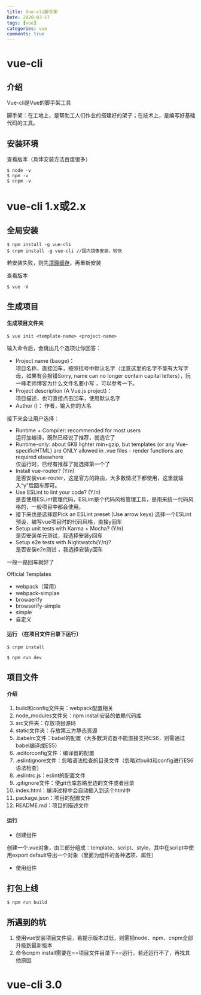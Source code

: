 ```yaml
---
title: Vue-cli脚手架
Date: 2020-03-17
tags: [vue]
categories: vue
comments: true
---
```


# vue-cli

## 介绍

Vue-cli是Vue的脚手架工具  

脚手架：在工地上，是帮助工人们作业的搭建好的架子；在技术上，是编写好基础代码的工具。

## 安装环境

查看版本（具体安装方法百度很多）

```
$ node -v
$ npm -v
$ cnpm -v
```

# vue-cli 1.x或2.x

## 全局安装


```
$ npm install -g vue-cli
$ cnpm install -g vue-cli //国内镜像安装，较快
```
若安装失败，则先[清理缓存](https://sivanwong.github.io/2018/05/03/npm%E6%B8%85%E7%90%86%E7%BC%93%E5%AD%98/)，再重新安装


查看版本

```
$ vue -V
```

## 生成项目

#### 生成项目文件夹
```
$ vue init <template-name> <project-name>
```

输入命令后，会跳出几个选项让你回答：

- Project name (baoge)：          
项目名称，直接回车，按照括号中默认名字（注意这里的名字不能有大写字母，如果有会报错Sorry, name can no longer contain capital letters），阮一峰老师博客为什么文件名要小写 ，可以参考一下。
- Project description (A Vue.js project)：  
项目描述，也可直接点击回车，使用默认名字
- Author ()： 作者，输入你的大名

接下来会让用户选择：
- Runtime + Compiler: recommended for most users                 
运行加编译，既然已经说了推荐，就选它了
- Runtime-only:  about 6KB lighter min+gzip, but templates (or any Vue-specificHTML) are ONLY allowed in .vue files - render functions are required elsewhere                 
仅运行时，已经有推荐了就选择第一个了
- Install vue-router? (Y/n)               
是否安装vue-router，这是官方的路由，大多数情况下都使用，这里就输入“y”后回车即可。
- Use ESLint to lint your code? (Y/n)       
是否使用ESLint管理代码，ESLint是个代码风格管理工具，是用来统一代码风格的，一般项目中都会使用。
- 接下来也是选择题Pick an ESLint preset (Use arrow keys) 选择一个ESLint预设，编写vue项目时的代码风格，直接y回车   
- Setup unit tests with Karma + Mocha? (Y/n)    
是否安装单元测试，我选择安装y回车
- Setup e2e tests with Nightwatch(Y/n)?   
是否安装e2e测试 ，我选择安装y回车

一般一路回车就好了

Official Templates
- webpack（常用）
- webpack-simplae
- browaerify
- browserify-simple
- simple
- 自定义

#### 运行 （在项目文件目录下运行）
```
$ cnpm install
```

```
$ npm run dev
```


## 项目文件

#### 介绍
1. build和config文件夹：webpack配置相关
2. node_modules文件夹：npm install安装的依赖代码库
3. src文件夹：存放项目源码
4. static文件夹：存放第三方静态资源
5. .babelrc文件：babel的配置（大多数浏览器不能直接支持ES6，则需通过babel编译成ES5）
6. .editorconfig文件：编译器的配置
7. .eslintignore文件：忽略语法检查的目录文件（忽略对build和config进行ES6语法检查）
8. .eslintrc.js：eslint的配置文件
9. .gitignore文件：使git仓库忽略里边的文件或者目录
10. index.html：编译过程中会自动插入到这个html中
11. package.json：项目的配置文件
12. README.md：项目的描述文件

#### 运行
- 创建组件

 创建一个.vue对象，由三部分组成：template、script、style，其中在script中使用export default导出一个对象（里面为组件的各种选项、属性）
 
- 使用组件
## 打包上线

```
$ npm run build
```

## 所遇到的坑 
1. 使用vue安装项目文件后，若提示版本过低，则需把node、npm、cnpm全部升级到最新版本
2. 命令cnpm install需要在==项目文件目录下==运行，若还运行不了，再找其他原因

# vue-cli 3.0
